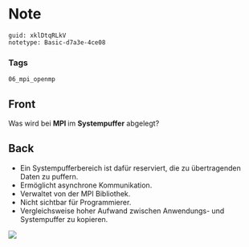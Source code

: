 # Note
```
guid: xklDtqRLkV
notetype: Basic-d7a3e-4ce08
```

### Tags
```
06_mpi_openmp
```

## Front
Was wird bei <b>MPI </b>im <b>Systempuffer</b> abgelegt?

## Back
<div>
<div><ul>
<li>Ein Systempufferbereich ist dafür reserviert, die zu übertragenden Daten zu puffern.</li>
<li>Ermöglicht asynchrone Kommunikation.</li>
<li>Verwaltet von der MPI Bibliothek.</li>
<li>Nicht sichtbar für Programmierer.</li><li>Vergleichsweise hoher Aufwand zwischen Anwendungs- und Systempuffer zu kopieren.</li></ul></div></div><img src="79760899.png">
